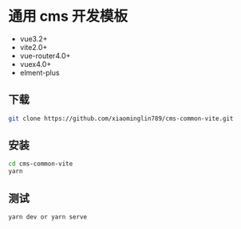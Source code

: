 # 通用 cms 开发模板

- vue3.2+
- vite2.0+
- vue-router4.0+
- vuex4.0+
- elment-plus

## 下载

```bash
git clone https://github.com/xiaominglin789/cms-common-vite.git
```

## 安装

```bash
cd cms-common-vite
yarn
```

## 测试

```bash
yarn dev or yarn serve
```
